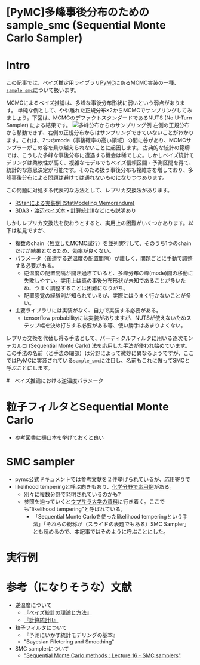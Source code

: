 # [PyMC]多峰事後分布のためのsample_smc (Sequential Monte Carlo Sampler)

# Intro
この記事では、ベイズ推定用ライブラリ[PyMC](https://www.pymc.io/welcome.html)にあるMCMC実装の一種、[`sample_smc`](https://www.pymc.io/projects/docs/en/latest/api/generated/pymc.smc.sample_smc.html)について扱います。

MCMCによるベイズ推論は、多峰な事後分布形状に弱いという弱点があります。
単純な例として、やや離れた正規分布×2からMCMCでサンプリングしてみましょう。下図は、MCMCのデファクトスタンダードであるNUTS (No U-Turn Sampler) による結果です。
![多峰分布からのサンプリング例](./graph/SMC図1_replica-exchange.png)
左側の正規分布から移動できず、右側の正規分布からはサンプリングできていないことがわかります。これは、2つのmode（事後確率の高い領域）の間に谷があり、MCMCサンプラーがこの谷を乗り越えられないことに起因します。
古典的な統計の範疇では、こうした多峰な事後分布に遭遇する機会は稀でした。しかしベイズ統計モデリングは柔軟性が高く、複雑なモデルでもベイズ信頼区間・予測区間を得て、統計的な意思決定が可能です。そのため扱う事後分布も複雑さを増しており、多峰事後分布による問題は避けては通れないものになりつつあります。

この問題に対処する代表的な方法として、レプリカ交換法があります。

- [RStanによる実装例 (StatModeling Memorandum)](https://statmodeling.hatenablog.com/entry/stan-parallel-tempering)
- [BDA3](https://www.amazon.co.jp/dp/1439840954/)・[渡辺ベイズ本](https://www.amazon.co.jp/dp/4339024627/)・[計算統計Ⅱ](https://www.amazon.co.jp/dp/B078WSTYC7/)などにも説明あり

しかしレプリカ交換法を使おうとすると、実用上の困難がいくつかあります。以下は私見ですが、

- 複数のchain（独立したMCMC試行）を並列実行して、そのうち1つのchainだけが結果となるため、効率が良くない。
- パラメータ（後述する逆温度の配置間隔）が難しく、問題ごとに手動で調整する必要がある。
  - 逆温度の配置間隔が開き過ぎていると、多峰分布の峰(mode)間の移動に失敗しやすい。実用上は真の事後分布形状が未知であることが多いため、うまく調整することは困難になりがち。
  - 配置感覚の経験則が知られているが、実際にはうまく行かないことが多い。
- 主要ライブラリには実装がなく、自力で実装する必要がある。
  - tensorflow probabilityには実装がありますが、NUTSが使えないためステップ幅を決め打ちする必要がある等、使い勝手はあまりよくない。

レプリカ交換を代替し得る手法として、パーティクルフィルタに用いる逐次モンテカルロ (Sequential Monte Carlo) 法を応用した手法が使われ始めています。
この手法の名前（と手法の細部）は分野によって微妙に異なるようですが、ここではPyMCに実装されている`sample_smc`に注目し、名前もこれに倣ってSMCと呼ぶことにします。

#　ベイズ推論における逆温度パラメータ

# 粒子フィルタとSequential Monte Carlo

- 参考図書に樋口本を挙げておくと良い

# SMC sampler

- pymc公式ドキュメントでは参考文献を２件挙げられているが、応用寄りで
- likelihood temperingと呼ぶ向きもあり、[化学分野で応用例](https://www.sciencedirect.com/science/article/abs/pii/S0263876221003634)がある。
  - 別々に複数分野で発明されているのかも?
  - 参照を辿っていくと[ウプサラ大学の資料](https://www.it.uu.se/research/systems_and_control/education/2017/smc/schedule/lecture16_handout.pdf)に行き着く。ここでも"likelihood tempering"と呼ばれている。
    - 「Sequential Monte Carloを使ったlikelihood temperingという手法」「それらの総称が（スライドの表題でもある）SMC Sampler」とも読めるので、本記事ではそのように呼ぶことにした。

# 実行例

# 参考（になりそうな）文献
- 逆温度について
  - [『ベイズ統計の理論と方法』](https://www.amazon.co.jp/dp/4339024627/)
  - [『計算統計Ⅱ』](https://www.amazon.co.jp/dp/B078WSTYC7/)
- 粒子フィルタについて
  - 『予測にいかす統計モデリングの基本』
  - "Bayesian Filetering and Smoothing"
- SMC samplerについて
  - ["Sequential Monte Carlo methods : Lecture 16 - SMC samplers"](https://www.it.uu.se/research/systems_and_control/education/2017/smc/schedule/lecture16_handout.pdf)